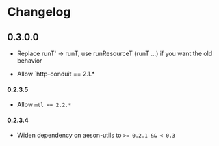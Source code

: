 # Changelog

## 0.3.0.0

* Replace runT' -> runT, use runResourceT (runT ...) if you want the old behavior

* Allow `http-conduit == 2.1.*

#### 0.2.3.5

* Allow `mtl == 2.2.*`

#### 0.2.3.4

* Widen dependency on aeson-utils to `>= 0.2.1 && < 0.3`
